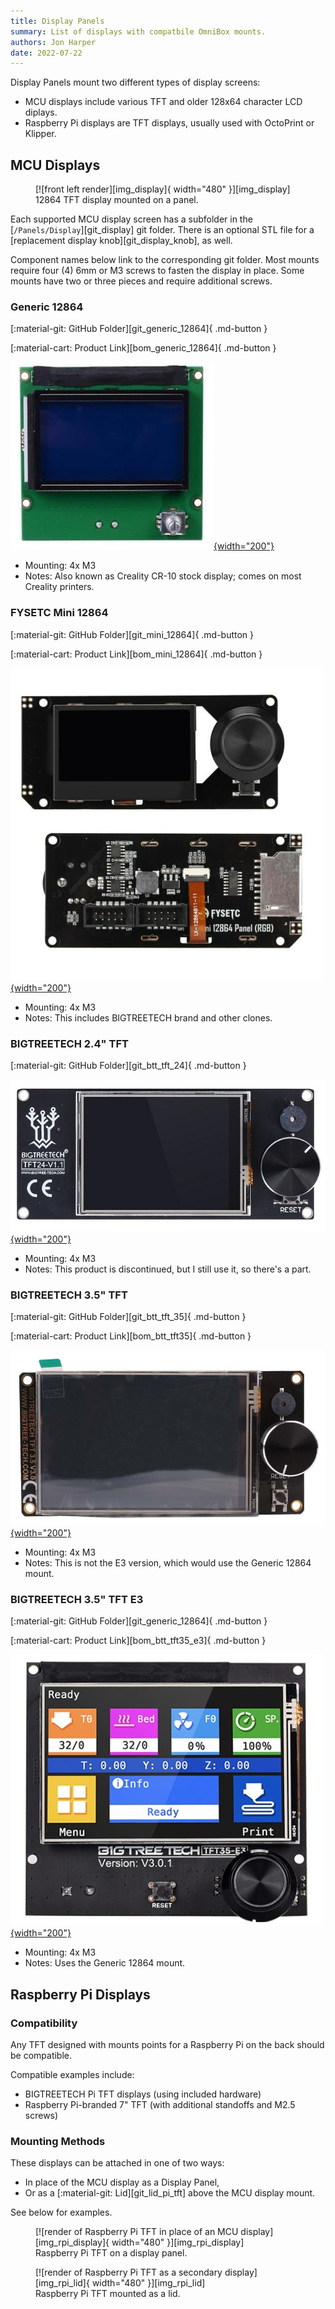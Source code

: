 ```yaml
---
title: Display Panels
summary: List of displays with compatbile OmniBox mounts.
authors: Jon Harper
date: 2022-07-22
---
```


Display Panels mount two different types of display screens:

- MCU displays include various TFT and older 128x64 character LCD diplays.
- Raspberry Pi displays are TFT displays, usually used with OctoPrint or Klipper.

## MCU Displays

<figure markdown>
  [![front left render][img_display]{ width="480" }][img_display]
  <figcaption>12864 TFT display mounted on a panel.</figcaption>
</figure>

Each supported MCU display screen has a subfolder in the [`/Panels/Display`][git_display] git folder. There is an optional STL file for a [replacement display knob][git_display_knob], as well.

Component names below link to the corresponding git folder. Most mounts require four (4) 6mm or M3 screws to fasten the display in place. Some mounts have two or three pieces and require additional screws.

<!-- Template
[:material-git: GitHub Folder][git_]{ .md-button }

[:material-cart: Product Link][bom_]{ .md-button }

[![product picture][img_]{width="200"}][img_]
 -->
### Generic 12864

[:material-git: GitHub Folder][git_generic_12864]{ .md-button }

[:material-cart: Product Link][bom_generic_12864]{ .md-button }

[![product picture][img_12864]{width="200"}][img_12864]

- Mounting: 4x M3
- Notes: Also known as Creality CR-10 stock display; comes on most Creality printers.

### FYSETC Mini 12864

[:material-git: GitHub Folder][git_mini_12864]{ .md-button }

[:material-cart: Product Link][bom_mini_12864]{ .md-button }

[![product picture][img_mini12864]{width="200"}][img_mini12864]

- Mounting: 4x M3
- Notes: This includes BIGTREETECH brand and other clones.

### BIGTREETECH 2.4" TFT

[:material-git: GitHub Folder][git_btt_tft_24]{ .md-button }

[![product picture][img_btt_tft24]{width="200"}][img_btt_tft24]

- Mounting: 4x M3
- Notes: This product is discontinued, but I still use it, so there's a part.

### BIGTREETECH 3.5" TFT

[:material-git: GitHub Folder][git_btt_tft_35]{ .md-button }

[:material-cart: Product Link][bom_btt_tft35]{ .md-button }

[![product picture][img_btt_tft35]{width="200"}][img_btt_tft35]

- Mounting: 4x M3
- Notes: This is not the E3 version, which would use the Generic 12864 mount. 

### BIGTREETECH 3.5" TFT E3

[:material-git: GitHub Folder][git_generic_12864]{ .md-button }

[:material-cart: Product Link][bom_btt_tft35_e3]{ .md-button }

[![product picture][img_btt_tft35_e3]{width="200"}][img_btt_tft35_e3]

- Mounting: 4x M3
- Notes: Uses the Generic 12864 mount.

<!-- ### BIGTREETECH 5.0

[:material-git: GitHub Folder][git_btt_tft_50]{ .md-button }

[:material-cart: Product Link][bom_]{ .md-button }

[![product picture][img_]{width="200"}][img_]

- Mounting: 4x M3
- Notes: **Preliminary support** -->

## Raspberry Pi Displays

### Compatibility

Any TFT designed with mounts points for a Raspberry Pi on the back should be compatible.

Compatible examples include:

- BIGTREETECH Pi TFT displays (using included hardware)
- Raspberry Pi-branded 7" TFT (with additional standoffs and M2.5 screws)

### Mounting Methods

These displays can be attached in one of two ways:

- In place of the MCU display as a Display Panel,
- Or as a [:material-git: Lid][git_lid_pi_tft] above the MCU display mount.

See below for examples.

<figure markdown>
  [![render of Raspberry Pi TFT in place of an MCU display][img_rpi_display]{ width="480" }][img_rpi_display]
  <figcaption>Raspberry Pi TFT on a display panel.</figcaption>
</figure>


<figure markdown>
  [![render of Raspberry Pi TFT as a secondary display][img_rpi_lid]{ width="480" }][img_rpi_lid]
  <figcaption>Raspberry Pi TFT mounted as a lid.</figcaption>
</figure>

[img_display]: ../img/components/display.png
[img_rpi_display]: ../img/examples/rpi_display.png
[img_rpi_lid]: ../img/examples/rpi_lid.png
[img_btt_tft35_e3]: ../img/parts/btt_35tft_e3.jpg
[img_12864]: ../img/parts/classic_12864.jpg
[img_mini12864]: ../img/parts/mini12864.jpg
[img_btt_tft24]: ../img/parts/btt_tft_2.4.jpg
[img_btt_tft35]: ../img/parts/btt_tft_3.5.jpg